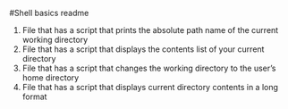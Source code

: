 #Shell basics readme
1. File that has a script that prints the absolute path name of the current working directory
2. File that has a script that displays the contents list of your current directory
3. File that has a script that changes the working directory to the user’s home directory
4. File that has a script that displays current directory contents in a long format
